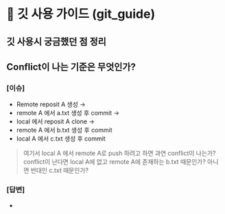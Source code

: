 # 📖 깃 사용 가이드 (git_guide)
## 깃 사용시 궁금했던 점 정리

## Conflict이 나는 기준은 무엇인가?
### [이슈] 
- Remote reposit A 생성 →
- remote A 에서 a.txt 생성 후 commit →
- local 에서 reposit A clone →
- remote A 에서 b.txt 생성 후 commit
- local A 에서 c.txt 생성 후 commit
> 여기서 local A 에서 remote A로 push 하려고 하면 과연 conflict이 나는가?
> conflict이 난다면 local A에 없고 remote A에 존재하는 b.txt 때문인가? 아니면 반대인 c.txt 때문인가?

### [답변]
- 
